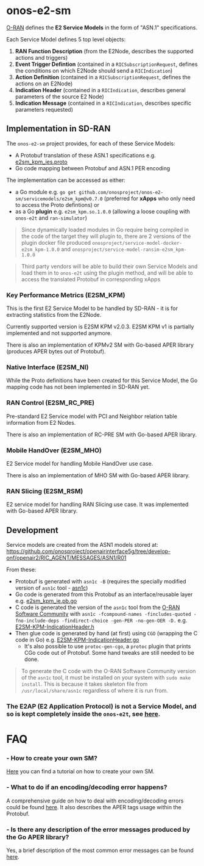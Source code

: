 <!--
SPDX-FileCopyrightText: 2019-present Open Networking Foundation <info@opennetworking.org>

SPDX-License-Identifier: Apache-2.0
-->

# onos-e2-sm
[O-RAN] defines the **E2 Service Models** in the form of "ASN.1" specifications. 

Each Service Model defines 5 top level objects:
1. **RAN Function Description** (from the E2Node, describes the supported actions and triggers)
1. **Event Trigger Defintion** (contained in a `RICSubscriptionRequest`, defines the conditions on which E2Node should send a `RICIndication`)
1. **Action Definition** (contained in a `RICSubscriptionRequest`, defines the actions on an E2Node)
1. **Indication Header** (contained in a `RICIndication`, describes general parameters of the source E2 Node)
1. **Indication Message** (contained in a `RICIndication`, describes specific parameters requested)

## Implementation in SD-RAN
The `onos-e2-sm` project provides, for each of these Service Models:
* A Protobuf translation of these ASN.1 specifications e.g. [e2sm_kpm_ies.proto](servicemodels/e2sm_kpm/v1beta1/e2sm_kpm_ies.proto)
* Go code mapping between Protobuf and ASN.1 PER encoding

The implementation can be accessed as either:
* a Go module e.g. `go get github.com/onosproject/onos-e2-sm/servicemodels/e2sm_kpm@v0.7.0`
  (preferred for **xApps** who only need to access the Proto defintions) or
* as a Go **plugin** e.g. `e2sm_kpm.so.1.0.0` (allowing a loose coupling with `onos-e2t` and `ran-simulator`)

> Since dynamically loaded modules in Go require being compiled in the code of the target they will plugin to, there
> are 2 versions of the plugin docker file produced `onosproject/service-model-docker-e2sm_kpm-1.0.0`
> and `onosproject/service-model-ransim-e2sm_kpm-1.0.0`

> Third party vendors will be able to build their own Service Models and load them in to `onos-e2t` using the plugin method,
> and will be able to access the translated Protobuf in corresponding xApps

### Key Performance Metrics (E2SM_KPM)
This is the first E2 Service Model to be handled by SD-RAN - it is for extracting statistics from the E2Node.

Currently supported version is E2SM KPM v2.0.3. E2SM KPM v1 is partially implemented and not supported anymore.

There is also an implementation of KPMv2 SM with Go-based APER library (produces APER bytes out of Protobuf).


### Native Interface (E2SM_NI)
While the Proto definitions have been created for this Service Model, the Go mapping code has not been implemented in SD-RAN yet.

### RAN Control (E2SM_RC_PRE)
Pre-standard E2 Service model with PCI and Neighbor relation table information from E2 Nodes.

There is also an implementation of RC-PRE SM with Go-based APER library.

### Mobile HandOver (E2SM_MHO)
E2 Service model for handling Mobile HandOver use case.

There is also an implementation of MHO SM with Go-based APER library.

### RAN Slicing (E2SM_RSM)
E2 service model for handling RAN Slicing use case. It was implemented with Go-based APER library.

## Development
Service models are created from the ASN1 models stored at:
https://github.com/onosproject/openairinterface5g/tree/develop-onf/openair2/RIC_AGENT/MESSAGES/ASN1/R01

From these:

* Protobuf is generated with `asn1c -B` (requires the specially modified version of `asn1c` tool - [asn1c](https://github.com/onosproject/asn1c))
* Go code is generated from this Protobuf as an interface/reusable layer e.g. [e2sm_kpm_ie.pb.go](servicemodels/e2sm_kpm/v1beta1/e2sm-kpm-ies/e2sm_kpm_ies.pb.go)
* C code is generated the version of the `asn1c` tool from the [O-RAN Software Community](https://gerrit.o-ran-sc.org/r/admin/repos/com/asn1c)
  with `asn1c -fcompound-names -fincludes-quoted -fno-include-deps -findirect-choice -gen-PER -no-gen-OER -D.` e.g. [E2SM-KPM-IndicationHeader.h](servicemodels/e2sm_kpm/kpmctypes/E2SM-KPM-IndicationHeader.h)
* Then glue code is generated by hand (at first) using `CGO` (wrapping the C code in Go) e.g. [E2SM-KPM-IndicationHeader.go](servicemodels/e2sm_kpm/kpmctypes/E2SM-KPM-IndicationHeader.go)
  * It's also possible to use `protoc-gen-cgo`, a `protoc` plugin that prints CGo code out of Protobuf. Some hand tweaks are still needed to be done.  

> To generate the C code with the O-RAN Software Community version of the `asn1c` tool,
> it must be installed on your system with `sudo make install`.
> This is because it takes skeleton file from `/usr/local/share/asn1c`
> regardless of where it is run from.

### The E2AP (E2 Application Protocol) is not a Service Model, and so is kept completely inside the `onos-e2t`, see [here](https://github.com/onosproject/onos-e2t/blob/master/api/e2ap/README.md).

[O-RAN]: https://www.o-ran.org/

# FAQ
### - How to create your own SM?
[Here](docs/sm-howto.md) you can find a tutorial on how to create your own SM.

### - What to do if an encoding/decoding error happens?
A comprehensive guide on how to deal with encoding/decoding errors could be found [here](docs/encoding_issues-howto.md).
It also describes the APER tags usage within the Protobuf.

### - Is there any description of the error messages produced by the Go APER library?
Yes, a brief description of the most common error messages can be found [here](https://github.com/onosproject/onos-lib-go/blob/master/pkg/asn1/aper/error_list.md). 